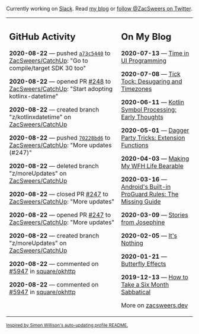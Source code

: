 Currently working on [Slack](https://slack.com/). Read [my blog](https://zacsweers.dev/) or [follow @ZacSweers on Twitter](https://twitter.com/ZacSweers).

<table><tr><td valign="top" width="60%">

## GitHub Activity
<!-- githubActivity starts -->
**2020-08-22** — pushed [`a73c5440`](https://github.com/ZacSweers/CatchUp/commit/a73c54408f4a113d00c518a4d0ac8c5d9365693d) to [ZacSweers/CatchUp](https://api.github.com/repos/ZacSweers/CatchUp): "Go to compile/target SDK 30 too"

**2020-08-22** — opened PR [#248](https://api.github.com/repos/ZacSweers/CatchUp/pulls/248) to [ZacSweers/CatchUp](https://api.github.com/repos/ZacSweers/CatchUp): "Start adopting kotlinx-datetime"

**2020-08-22** — created branch "z/kotlinxdatetime" on [ZacSweers/CatchUp](https://api.github.com/repos/ZacSweers/CatchUp)

**2020-08-22** — pushed [`70228bd6`](https://github.com/ZacSweers/CatchUp/commit/70228bd673e12a59871d57c2d964e09618bebb28) to [ZacSweers/CatchUp](https://api.github.com/repos/ZacSweers/CatchUp): "More updates (#247)"

**2020-08-22** — deleted branch "z/moreUpdates" on [ZacSweers/CatchUp](https://api.github.com/repos/ZacSweers/CatchUp)

**2020-08-22** — closed PR [#247](https://api.github.com/repos/ZacSweers/CatchUp/pulls/247) to [ZacSweers/CatchUp](https://api.github.com/repos/ZacSweers/CatchUp): "More updates"

**2020-08-22** — opened PR [#247](https://api.github.com/repos/ZacSweers/CatchUp/pulls/247) to [ZacSweers/CatchUp](https://api.github.com/repos/ZacSweers/CatchUp): "More updates"

**2020-08-22** — created branch "z/moreUpdates" on [ZacSweers/CatchUp](https://api.github.com/repos/ZacSweers/CatchUp)

**2020-08-22** — commented on [#5947](https://github.com/square/okhttp/pull/5947#issuecomment-678593405) in [square/okhttp](https://api.github.com/repos/square/okhttp)

**2020-08-22** — commented on [#5947](https://github.com/square/okhttp/pull/5947#issuecomment-678593312) in [square/okhttp](https://api.github.com/repos/square/okhttp)
<!-- githubActivity ends -->
</td><td valign="top" width="40%">

## On My Blog
<!-- blog starts -->
**2020-07-13** — [Time in UI Programming](https://www.zacsweers.dev/time-in-ui/)

**2020-07-08** — [Tick Tock: Desugaring and Timezones](https://www.zacsweers.dev/ticktock-desugaring-timezones/)

**2020-06-11** — [Kotlin Symbol Processing: Early Thoughts](https://www.zacsweers.dev/kotlin-symbol-processor-early-thoughts/)

**2020-05-01** — [Dagger Party Tricks: Extension Functions](https://www.zacsweers.dev/dagger-party-tricks-extension-functions/)

**2020-04-03** — [Making My WFH Life Bearable](https://www.zacsweers.dev/making-wfh-life-bearable/)

**2020-03-16** — [Android's Built-in ProGuard Rules: The Missing Guide](https://www.zacsweers.dev/android-proguard-rules/)

**2020-03-09** — [Stories from Josephine](https://www.zacsweers.dev/stories-from-josephine/)

**2020-02-05** — [It's Nothing](https://www.zacsweers.dev/its-nothing/)

**2020-01-21** — [Butterfly Effects](https://www.zacsweers.dev/butterfly-effects/)

**2019-12-13** — [How to Take a Six Month Sabbatical](https://www.zacsweers.dev/how-to-take-a-six-month-sabbatical/)
<!-- blog ends -->
More on [zacsweers.dev](https://zacsweers.dev/)
</td></tr></table>

<sub><a href="https://simonwillison.net/2020/Jul/10/self-updating-profile-readme/">Inspired by Simon Willison's auto-updating profile README.</a></sub>